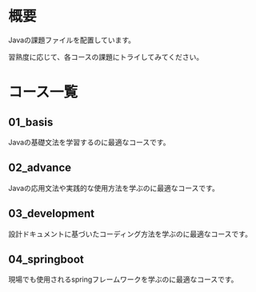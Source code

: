 # 概要
Javaの課題ファイルを配置しています。

習熟度に応じて、各コースの課題にトライしてみてください。
# コース一覧
## 01_basis
Javaの基礎文法を学習するのに最適なコースです。
## 02_advance
Javaの応用文法や実践的な使用方法を学ぶのに最適なコースです。
## 03_development
設計ドキュメントに基づいたコーディング方法を学ぶのに最適なコースです。
## 04_springboot
現場でも使用されるspringフレームワークを学ぶのに最適なコースです。
